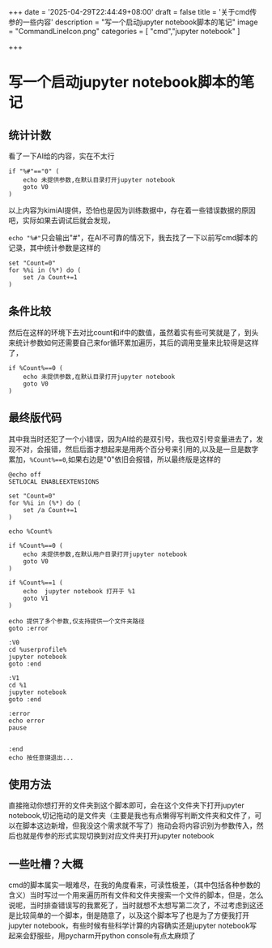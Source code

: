 +++
date = '2025-04-29T22:44:49+08:00'
draft = false
title = '关于cmd传参的一些内容'
description = "写一个启动jupyter notebook脚本的笔记"
image = "CommandLineIcon.png"
categories = [
    "cmd","jupyter notebook"
]

+++

# 写一个启动jupyter notebook脚本的笔记

## 统计计数

看了一下AI给的内容，实在不太行

```batch
if "%#"=="0" (
    echo 未提供参数,在默认目录打开jupyter notebook
    goto V0
)
```

以上内容为kimiAI提供，恐怕也是因为训练数据中，存在着一些错误数据的原因吧，实际如果去调试后就会发现，

 `echo "%#"`只会输出"#"，在AI不可靠的情况下，我去找了一下以前写cmd脚本的记录，其中统计参数是这样的

```batch
set "Count=0"
for %%i in (%*) do (
    set /a Count+=1
)
```

## 条件比较



然后在这样的环境下去对比count和if中的数值，虽然着实有些可笑就是了，到头来统计参数如何还需要自己来for循环累加遍历，其后的调用变量来比较得是这样了，

```batch
if %Count%==0 (
    echo 未提供参数,在默认目录打开jupyter notebook
    goto V0
)
```

## 最终版代码

其中我当时还犯了一个小错误，因为AI给的是双引号，我也双引号变量进去了，发现不对，会报错，然后后面才想起来是用两个百分号来引用的,以及是一旦是数字累加，`%Count%==0`,如果右边是"0"依旧会报错，所以最终版是这样的

```batch
@echo off
SETLOCAL ENABLEEXTENSIONS

set "Count=0"
for %%i in (%*) do (
    set /a Count+=1
)

echo %Count%

if %Count%==0 (
    echo 未提供参数,在默认用户目录打开jupyter notebook
    goto V0
)

if %Count%==1 (
    echo  jupyter notebook 打开于 %1
    goto V1
)

echo 提供了多个参数,仅支持提供一个文件夹路径
goto :error

:V0
cd %userprofile%
jupyter notebook
goto :end

:V1
cd %1
jupyter notebook
goto :end

:error
echo error 
pause


:end
echo 按任意键退出...
```

## 使用方法

直接拖动你想打开的文件夹到这个脚本即可，会在这个文件夹下打开jupyter notebook,切记拖动的是文件夹（主要是我也有点懒得写判断文件夹和文件了，可以在脚本这边新增，但我没这个需求就不写了）拖动会将内容识别为参数传入，然后也就是传参的形式实现切换到对应文件夹打开jupyter notebook

## 一些吐槽？大概

cmd的脚本属实一眼难尽，在我的角度看来，可读性极差，（其中包括各种参数的含义）当时写过一个用来遍历所有文件和文件夹搜索一个文件的脚本，但是，怎么说呢，当时排查错误写的我累死了，当时就想不太想写第二次了，不过考虑到这还是比较简单的一个脚本，倒是随意了，以及这个脚本写了也是为了方便我打开jupyter notebook，有些时候有些科学计算的内容确实还是jupyter notebook写起来会舒服些，用pycharm开python console有点太麻烦了

